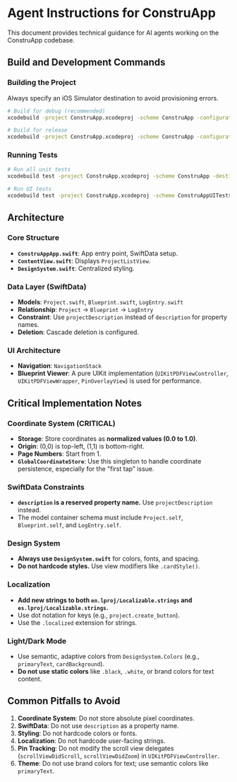 # Agent Instructions for ConstruApp

This document provides technical guidance for AI agents working on the ConstruApp codebase.

## Build and Development Commands

### Building the Project
Always specify an iOS Simulator destination to avoid provisioning errors.

```bash
# Build for debug (recommended)
xcodebuild -project ConstruApp.xcodeproj -scheme ConstruApp -configuration Debug -destination 'platform=iOS Simulator,name=iPhone 16'

# Build for release
xcodebuild -project ConstruApp.xcodeproj -scheme ConstruApp -configuration Release -destination 'platform=iOS Simulator,name=iPhone 16'
```

### Running Tests
```bash
# Run all unit tests
xcodebuild test -project ConstruApp.xcodeproj -scheme ConstruApp -destination 'platform=iOS Simulator,name=iPhone 16'

# Run UI tests
xcodebuild test -project ConstruApp.xcodeproj -scheme ConstruAppUITests -destination 'platform=iOS Simulator,name=iPhone 16'
```

## Architecture

### Core Structure
- **`ConstruAppApp.swift`**: App entry point, SwiftData setup.
- **`ContentView.swift`**: Displays `ProjectListView`.
- **`DesignSystem.swift`**: Centralized styling.

### Data Layer (SwiftData)
- **Models**: `Project.swift`, `Blueprint.swift`, `LogEntry.swift`
- **Relationship**: `Project` -> `Blueprint` -> `LogEntry`
- **Constraint**: Use `projectDescription` instead of `description` for property names.
- **Deletion**: Cascade deletion is configured.

### UI Architecture
- **Navigation**: `NavigationStack`
- **Blueprint Viewer**: A pure UIKit implementation (`UIKitPDFViewController`, `UIKitPDFViewWrapper`, `PinOverlayView`) is used for performance.

## Critical Implementation Notes

### Coordinate System (CRITICAL)
- **Storage**: Store coordinates as **normalized values (0.0 to 1.0)**.
- **Origin**: (0,0) is top-left, (1,1) is bottom-right.
- **Page Numbers**: Start from 1.
- **`GlobalCoordinateStore`**: Use this singleton to handle coordinate persistence, especially for the "first tap" issue.

### SwiftData Constraints
- **`description` is a reserved property name.** Use `projectDescription` instead.
- The model container schema must include `Project.self`, `Blueprint.self`, and `LogEntry.self`.

### Design System
- **Always use `DesignSystem.swift`** for colors, fonts, and spacing.
- **Do not hardcode styles.** Use view modifiers like `.cardStyle()`.

### Localization
- **Add new strings to both `en.lproj/Localizable.strings` and `es.lproj/Localizable.strings`.**
- Use dot notation for keys (e.g., `project.create_button`).
- Use the `.localized` extension for strings.

### Light/Dark Mode
- Use semantic, adaptive colors from `DesignSystem.Colors` (e.g., `primaryText`, `cardBackground`).
- **Do not use static colors** like `.black`, `.white`, or brand colors for text content.

## Common Pitfalls to Avoid
1.  **Coordinate System**: Do not store absolute pixel coordinates.
2.  **SwiftData**: Do not use `description` as a property name.
3.  **Styling**: Do not hardcode colors or fonts.
4.  **Localization**: Do not hardcode user-facing strings.
5.  **Pin Tracking**: Do not modify the scroll view delegates (`scrollViewDidScroll`, `scrollViewDidZoom`) in `UIKitPDFViewController`.
6.  **Theme**: Do not use brand colors for text; use semantic colors like `primaryText`.
